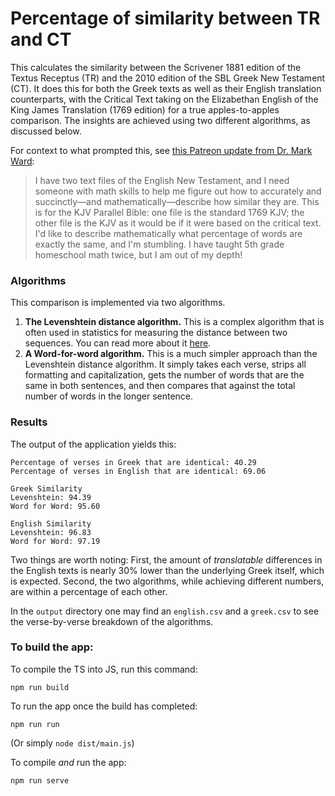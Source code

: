 # Percentage of similarity between TR and CT

This calculates the similarity between the Scrivener 1881 edition of the Textus Receptus (TR) and the 2010 edition of the SBL Greek New Testament (CT). It does this for both the Greek texts as well as their English translation counterparts, with the Critical Text taking on the Elizabethan English of the King James Translation (1769 edition) for a true apples-to-apples comparison. The insights are achieved using two different algorithms, as discussed below.

For context to what prompted this, see [this Patreon update from Dr. Mark Ward](https://www.patreon.com/posts/math-wiz-needed-86367127):

> I have two text files of the English New Testament, and I need someone with math skills to help me figure out how to accurately and succinctly—and mathematically—describe how similar they are. This is for the KJV Parallel Bible: one file is the standard 1769 KJV; the other file is the KJV as it would be if it were based on the critical text. I'd like to describe mathematically what percentage of words are exactly the same, and I'm stumbling. I have taught 5th grade homeschool math twice, but I am out of my depth!

### Algorithms

This comparison is implemented via two algorithms.

1. **The Levenshtein distance algorithm.** This is a complex algorithm that is often used in statistics for measuring the distance between two sequences. You can read more about it [here](https://en.wikipedia.org/wiki/Levenshtein_distance).
2. **A Word-for-word algorithm.** This is a much simpler approach than the Levenshtein distance algorithm. It simply takes each verse, strips all formatting and capitalization, gets the number of words that are the same in both sentences, and then compares that against the total number of words in the longer sentence.

### Results

The output of the application yields this:

```
Percentage of verses in Greek that are identical: 40.29
Percentage of verses in English that are identical: 69.06

Greek Similarity
Levenshtein: 94.39
Word for Word: 95.60

English Similarity
Levenshtein: 96.83
Word for Word: 97.19
```

Two things are worth noting: First, the amount of _translatable_ differences in the English texts is nearly 30% lower than the underlying Greek itself, which is expected. Second, the two algorithms, while achieving different numbers, are within a percentage of each other.

In the `output` directory one may find an `english.csv` and a `greek.csv` to see the verse-by-verse breakdown of the algorithms.

### To build the app:

To compile the TS into JS, run this command:

```
npm run build
```

To run the app once the build has completed:

```
npm run run
```

(Or simply `node dist/main.js`)

To compile _and_ run the app:

```
npm run serve
```
